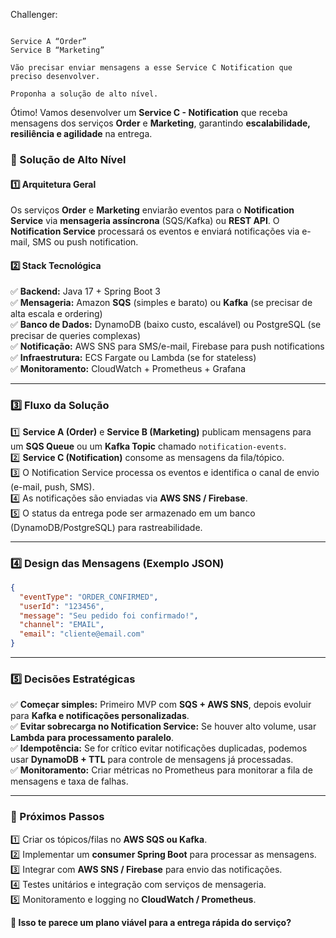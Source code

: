 Challenger:
```Comecei hoje na empresa, e preciso entregar um serviço de notificação. 

Service A “Order”
Service B “Marketing”

Vão precisar enviar mensagens a esse Service C Notification que preciso desenvolver.

Proponha a solução de alto nível.
```


Ótimo! Vamos desenvolver um **Service C - Notification** que receba mensagens dos serviços **Order** e **Marketing**, garantindo **escalabilidade, resiliência e agilidade** na entrega.  

### **📌 Solução de Alto Nível**  

#### **1️⃣ Arquitetura Geral**  
Os serviços **Order** e **Marketing** enviarão eventos para o **Notification Service** via **mensageria assíncrona** (SQS/Kafka) ou **REST API**. O **Notification Service** processará os eventos e enviará notificações via e-mail, SMS ou push notification.  

#### **2️⃣ Stack Tecnológica**  
✅ **Backend:** Java 17 + Spring Boot 3  
✅ **Mensageria:** Amazon **SQS** (simples e barato) ou **Kafka** (se precisar de alta escala e ordering)  
✅ **Banco de Dados:** DynamoDB (baixo custo, escalável) ou PostgreSQL (se precisar de queries complexas)  
✅ **Notificação:** AWS SNS para SMS/e-mail, Firebase para push notifications  
✅ **Infraestrutura:** ECS Fargate ou Lambda (se for stateless)  
✅ **Monitoramento:** CloudWatch + Prometheus + Grafana  

---

### **3️⃣ Fluxo da Solução**  

1️⃣ **Service A (Order)** e **Service B (Marketing)** publicam mensagens para um **SQS Queue** ou um **Kafka Topic** chamado `notification-events`.  
2️⃣ **Service C (Notification)** consome as mensagens da fila/tópico.  
3️⃣ O Notification Service processa os eventos e identifica o canal de envio (e-mail, push, SMS).  
4️⃣ As notificações são enviadas via **AWS SNS / Firebase**.  
5️⃣ O status da entrega pode ser armazenado em um banco (DynamoDB/PostgreSQL) para rastreabilidade.  

---

### **4️⃣ Design das Mensagens (Exemplo JSON)**  

```json
{
  "eventType": "ORDER_CONFIRMED",
  "userId": "123456",
  "message": "Seu pedido foi confirmado!",
  "channel": "EMAIL",
  "email": "cliente@email.com"
}
```

---

### **5️⃣ Decisões Estratégicas**  

✅ **Começar simples:** Primeiro MVP com **SQS + AWS SNS**, depois evoluir para **Kafka e notificações personalizadas**.  
✅ **Evitar sobrecarga no Notification Service:** Se houver alto volume, usar **Lambda para processamento paralelo**.  
✅ **Idempotência:** Se for crítico evitar notificações duplicadas, podemos usar **DynamoDB + TTL** para controle de mensagens já processadas.  
✅ **Monitoramento:** Criar métricas no Prometheus para monitorar a fila de mensagens e taxa de falhas.  

---  

### **🚀 Próximos Passos**  
1️⃣ Criar os tópicos/filas no **AWS SQS ou Kafka**.  
2️⃣ Implementar um **consumer Spring Boot** para processar as mensagens.  
3️⃣ Integrar com **AWS SNS / Firebase** para envio das notificações.  
4️⃣ Testes unitários e integração com serviços de mensageria.  
5️⃣ Monitoramento e logging no **CloudWatch / Prometheus**.  

**📌 Isso te parece um plano viável para a entrega rápida do serviço?**